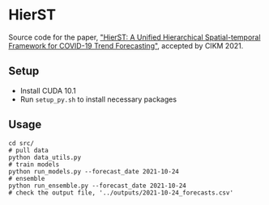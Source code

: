 # HierST

Source code for the paper,
["HierST: A Unified Hierarchical Spatial-temporal Framework for COVID-19 Trend Forecasting"](https://dl.acm.org/doi/abs/10.1145/3459637.3481927),
accepted by CIKM 2021.

## Setup

- Install CUDA 10.1
- Run `setup_py.sh` to install necessary packages

## Usage

```shell
cd src/
# pull data
python data_utils.py
# train models
python run_models.py --forecast_date 2021-10-24
# ensemble
python run_ensemble.py --forecast_date 2021-10-24
# check the output file, '../outputs/2021-10-24_forecasts.csv'
```
